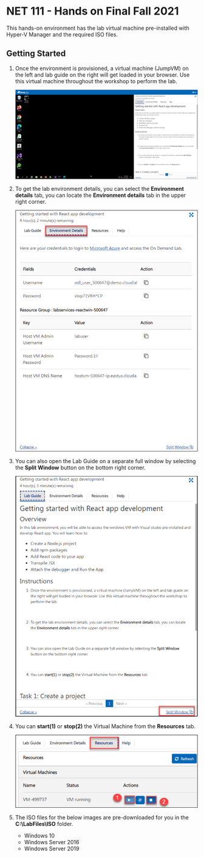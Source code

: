 # NET 111 - Hands on Final Fall 2021

This hands-on environment has the lab virtual machine pre-installed with Hyper-V Manager and the required ISO files.

## Getting Started

1. Once the environment is provisioned, a virtual machine (JumpVM) on the left and lab guide on the right will get loaded in your browser. Use this virtual machine throughout the workshop to perform the lab.

   ![](images/vmandguide.png)

2. To get the lab environment details, you can select the **Environment details** tab, you can locate the **Environment details** tab in the upper right corner.
   
   ![](images/envdetails.png)

3. You can also open the Lab Guide on a separate full window by selecting the **Split Window** button on the bottom right corner.
   
   ![](images/splitwindow.png)
 
4. You can **start(1)** or **stop(2)** the Virtual Machine from the **Resources** tab.

   ![](images/resourcestab.png)
   
5. The ISO files for the below images are pre-downloaded for you in the **C:\LabFiles\ISO** folder.
   - Windows 10 
   - Windows Server 2016
   - Windows Server 2019



